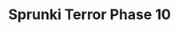 ---
slug: sprunki-terror-phase-10-2428
title: Sprunki Terror Phase 10
description: "Sprunki Terror Phase 10 is an exciting online game. Play for free directly in your browser!"
icon: /images/popular_mods/Sprunki Terror Phase 10.png
url: https://wowtbc.net/sprunkin/terrror-phase10/index.html
previewImage: /images/popular_mods/Sprunki Terror Phase 10.png
type: popular mods

# SEO配置
seo:
  title: "Sprunki Terror Phase 10 - Play Free Online Game | Fun Browser Games"
  description: "Sprunki Terror Phase 10 - Play this fun online game for free in your browser. No download required!"
  ogImage: "/images/popular_mods/Sprunki Terror Phase 10.png"
  keywords: "sprunki-terror-phase-10-2428, online game, browser game, free game, popular mods game, play online"

videoUrls:
  - https://www.youtube.com/embed/example1
  - https://www.youtube.com/embed/example2

whyPlay:
  title: "Why Play Sprunki Terror Phase 10?"
  items:
    - "Immersive Gameplay: Sprunki Terror Phase 10 offers an engaging and immersive gaming experience that will keep you entertained for hours"
    - "Challenging Levels: Test your skills with increasingly difficult challenges and obstacles"
    - "Beautiful Graphics: Enjoy stunning visuals and smooth animations that bring the game world to life"
    - "Regular Updates: New content and features are added regularly to keep the game fresh and exciting"
    - "Free to Play: Experience all the fun without spending a penny"
    - "Community Features: Connect with other players, share strategies, and compete for high scores"
    - "Cross-Platform: Play on any device with a web browser, no downloads required"

features:
  title: "Key Features of Sprunki Terror Phase 10"
  image: "/images/popular_mods/Sprunki Terror Phase 10.png"
  items:
    - "Intuitive Controls: Easy to learn controls make Sprunki Terror Phase 10 accessible for players of all skill levels"
    - "Multiple Game Modes: Enjoy various gameplay options that provide different challenges and experiences"
    - "Character Customization: Personalize your gaming experience with unique characters and items"
    - "Achievement System: Complete special tasks to earn rewards and recognition"
    - "Leaderboards: Compete with players worldwide and see who can achieve the highest scores"

characteristics:
  title: "Game Characteristics"
  image: "/images/popular_mods/Sprunki Terror Phase 10.png"
  items:
    - "Genre: Popular mods game with elements of strategy and skill"
    - "Difficulty: Suitable for both casual gamers and those seeking a challenge"
    - "Play Time: Quick sessions or extended gameplay, depending on your preference"
    - "Art Style: Vibrant and engaging visuals that enhance the gaming experience"
    - "Sound Design: Immersive audio that complements the gameplay perfectly"

info: "Sprunki Terror Phase 10 is an exciting online game that offers players a unique and engaging gaming experience. With its intuitive controls, stunning visuals, and challenging gameplay, Sprunki Terror Phase 10 provides hours of entertainment for players of all ages and skill levels. Whether you're looking for a quick gaming session during a break or an extended play session, Sprunki Terror Phase 10 delivers an immersive experience that will keep you coming back for more. The game features multiple levels of increasing difficulty, ensuring that players are constantly challenged as they progress. With regular updates adding new content and features, Sprunki Terror Phase 10 remains fresh and exciting, providing endless entertainment options for its growing community of players."

howToPlayIntro: "Welcome to Sprunki Terror Phase 10! This guide will walk you through the basics and help you master the game. Whether you're a beginner or looking to improve your skills, these tips and instructions will enhance your gaming experience."

howToPlaySteps:
  - title: "Getting Started"
    description: "Begin your Sprunki Terror Phase 10 adventure by familiarizing yourself with the controls. Use your keyboard or mouse to navigate through the game interface. The tutorial will guide you through the basic mechanics and help you understand the objectives."
  - title: "Understanding the Objectives"
    description: "In Sprunki Terror Phase 10, your main goal is to progress through levels by completing specific objectives. Each level presents unique challenges that require different strategies and approaches."
  - title: "Mastering the Controls"
    description: "Practice using the controls to improve your precision and reaction time. Sprunki Terror Phase 10 requires quick reflexes and strategic thinking to overcome obstacles and defeat opponents."
  - title: "Utilizing Power-ups"
    description: "Collect power-ups throughout the game to enhance your abilities and overcome difficult challenges. Each power-up offers unique advantages that can be crucial for success."
  - title: "Developing Strategies"
    description: "As you progress in Sprunki Terror Phase 10, develop effective strategies for different scenarios. Analyze patterns, anticipate challenges, and adapt your approach to maximize your performance."

faq:
  title: "Frequently Asked Questions about Sprunki Terror Phase 10"
  items:
    - question: "Is Sprunki Terror Phase 10 free to play?"
      answer: "Yes, Sprunki Terror Phase 10 is completely free to play directly in your web browser. No downloads or purchases are required to enjoy the full game experience."
    - question: "Can I play Sprunki Terror Phase 10 on mobile devices?"
      answer: "Yes, Sprunki Terror Phase 10 is optimized for both desktop and mobile play. You can enjoy the game on any device with a web browser and internet connection."
    - question: "Are there any in-game purchases?"
      answer: "While Sprunki Terror Phase 10 is free to play, there may be optional in-game purchases available for cosmetic items or additional features that don't affect core gameplay."
    - question: "How often is Sprunki Terror Phase 10 updated?"
      answer: "The developers regularly update Sprunki Terror Phase 10 with new content, features, and improvements based on player feedback and game performance."
    - question: "Can I play Sprunki Terror Phase 10 offline?"
      answer: "Currently, Sprunki Terror Phase 10 requires an internet connection to play as it's a browser-based online game."
    - question: "Is Sprunki Terror Phase 10 suitable for children?"
      answer: "Yes, Sprunki Terror Phase 10 is designed to be family-friendly and suitable for players of all ages."
    - question: "How do I report bugs or issues?"
      answer: "If you encounter any problems while playing Sprunki Terror Phase 10, you can report them through the game's support page or contact the developers directly through their website."
    - question: "Still Have Questions?"
      answer: "If you have additional questions about Sprunki Terror Phase 10 that aren't covered in this FAQ, please visit our support center or contact our customer service team for assistance."
---